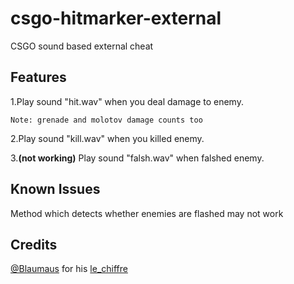 # csgo-hitmarker-external
CSGO sound based external cheat

## Features
1.Play sound "hit.wav" when you deal damage to enemy.

`Note: grenade and molotov damage counts too`

2.Play sound "kill.wav" when you killed enemy.

3.**(not working)** Play sound "falsh.wav" when falshed enemy.


## Known Issues
Method which detects whether enemies are flashed may not work 

## Credits
[@Blaumaus](https://github.com/Blaumaus) for his [le_chiffre](https://github.com/Blaumaus/le_chiffre/tree/main/Le_Chiffre)
